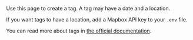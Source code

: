 Use this page to create a tag. A tag may have a date and a location.

If you want tags to have a location, add a Mapbox API key to your `.env` file.

You can read more about tags in [the official documentation](https://drive.google.com/open?id=1Du1eCKOFHB1pxXy64zcWCTC_MKEMqKMB).
